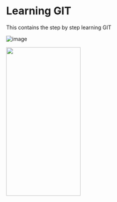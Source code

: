 # Learning GIT

This contains the step by step learning GIT

![image](https://user-images.githubusercontent.com/15100077/208880325-73824c43-81e1-4be7-b363-b46c6e18567c.png=250*250)

<img src="https://camo.githubusercontent.com/..." data-canonical-src="https://gyazo.com/eb5c5741b6a9a16c692170a41a49c858.png" width="200" height="400" />
